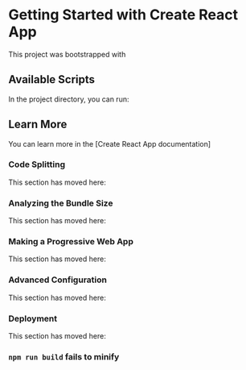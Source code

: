 # Getting Started with Create React App

This project was bootstrapped with

## Available Scripts

In the project directory, you can run:

## Learn More

You can learn more in the [Create React App documentation]

### Code Splitting

This section has moved here:

### Analyzing the Bundle Size

This section has moved here:

### Making a Progressive Web App

This section has moved here:

### Advanced Configuration

This section has moved here:

### Deployment

This section has moved here:

### `npm run build` fails to minify
